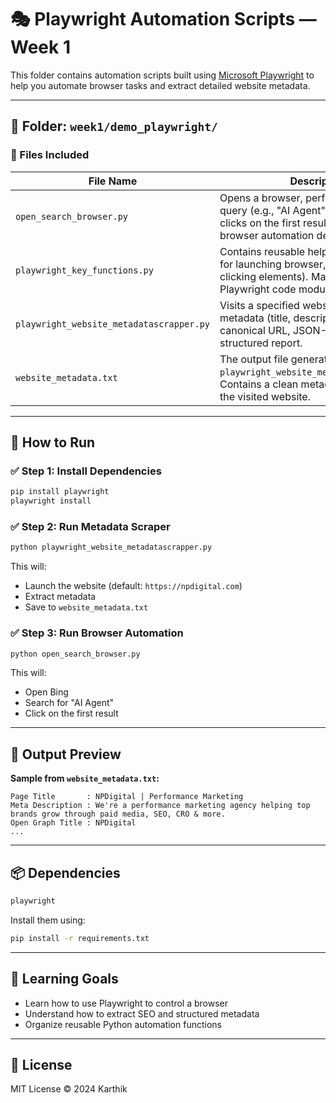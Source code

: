 # 🎭 Playwright Automation Scripts — Week 1

This folder contains automation scripts built using [Microsoft Playwright](https://playwright.dev/python/) to help you automate browser tasks and extract detailed website metadata.

---

## 📁 Folder: `week1/demo_playwright/`

### 📌 Files Included

| File Name                                 | Description |
|------------------------------------------|-------------|
| `open_search_browser.py`                 | Opens a browser, performs a search query (e.g., "AI Agent") on Bing, and clicks on the first result. Useful for browser automation demos. |
| `playwright_key_functions.py`            | Contains reusable helper functions (e.g., for launching browser, filling forms, clicking elements). Makes your Playwright code modular. |
| `playwright_website_metadatascrapper.py` | Visits a specified website URL, extracts metadata (title, description, OG tags, canonical URL, JSON-LD), and saves a structured report. |
| `website_metadata.txt`                   | The output file generated by `playwright_website_metadatascrapper.py`. Contains a clean metadata summary from the visited website. |

---

## 🚀 How to Run

### ✅ Step 1: Install Dependencies

```bash
pip install playwright
playwright install
```

### ✅ Step 2: Run Metadata Scraper

```bash
python playwright_website_metadatascrapper.py
```

This will:
- Launch the website (default: `https://npdigital.com`)
- Extract metadata
- Save to `website_metadata.txt`

### ✅ Step 3: Run Browser Automation

```bash
python open_search_browser.py
```

This will:
- Open Bing
- Search for "AI Agent"
- Click on the first result

---

## 📝 Output Preview

**Sample from `website_metadata.txt`:**

```
Page Title       : NPDigital | Performance Marketing
Meta Description : We're a performance marketing agency helping top brands grow through paid media, SEO, CRO & more.
Open Graph Title : NPDigital
...
```

---

## 📦 Dependencies

```txt
playwright
```

Install them using:

```bash
pip install -r requirements.txt
```

---

## 🧠 Learning Goals

- Learn how to use Playwright to control a browser
- Understand how to extract SEO and structured metadata
- Organize reusable Python automation functions

---

## 📄 License

MIT License © 2024 Karthik
